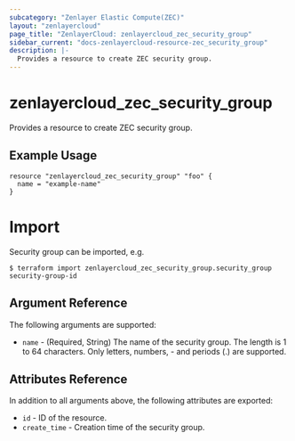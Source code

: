 ```yaml
---
subcategory: "Zenlayer Elastic Compute(ZEC)"
layout: "zenlayercloud"
page_title: "ZenlayerCloud: zenlayercloud_zec_security_group"
sidebar_current: "docs-zenlayercloud-resource-zec_security_group"
description: |-
  Provides a resource to create ZEC security group.
---
```


# zenlayercloud_zec_security_group

Provides a resource to create ZEC security group.

## Example Usage

```hcl
resource "zenlayercloud_zec_security_group" "foo" {
  name = "example-name"
}
```

# Import

Security group can be imported, e.g.

```hcl
$ terraform import zenlayercloud_zec_security_group.security_group security-group-id
```

## Argument Reference

The following arguments are supported:

* `name` - (Required, String) The name of the security group. The length is 1 to 64 characters. Only letters, numbers, - and periods (.) are supported.

## Attributes Reference

In addition to all arguments above, the following attributes are exported:

* `id` - ID of the resource.
* `create_time` - Creation time of the security group.


